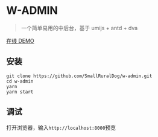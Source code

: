 # W-ADMIN
>一个简单易用的中后台，基于 umijs + antd + dva

[在线 DEMO](https://w-admin-98rl9zh7k.now.sh/)

## 安装
```
git clone https://github.com/SmallRuralDog/w-admin.git
cd w-admin
yarn
yarn start
```
## 调试
打开浏览器，输入`http://localhost:8000`预览




